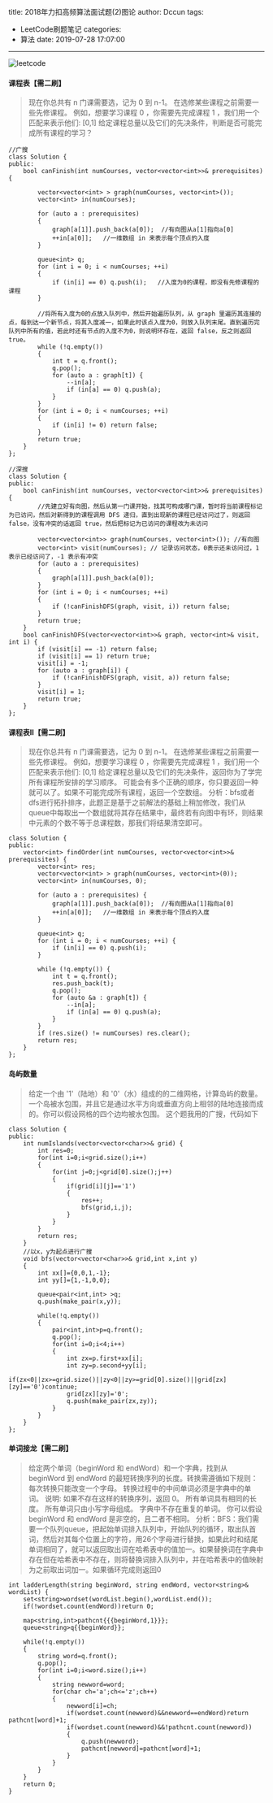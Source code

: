 title: 2018年力扣高频算法面试题(2)图论
author: Dccun
tags:
  - LeetCode刷题笔记
categories:
  - 算法
date: 2019-07-28 17:07:00
---
![leetcode](https://imgconvert.csdnimg.cn/aHR0cHM6Ly9zczAuYmFpZHUuY29tLzczdDFiamVoMUJGM29kQ2YvaXQvdT00MTcyNTQ4MTE1LDExOTA2MDYwMzYmZm09ODUmcz0yQjQ1M0E2QTg1NDYyNkY1NTVFQzdDMDgwMDAwRTA5MA#pic_center)

<!--more-->


#### 课程表【需二刷】
>现在你总共有 n 门课需要选，记为 0 到 n-1。
在选修某些课程之前需要一些先修课程。 例如，想要学习课程 0 ，你需要先完成课程 1 ，我们用一个匹配来表示他们: [0,1]
给定课程总量以及它们的先决条件，判断是否可能完成所有课程的学习？

```
//广搜
class Solution {
public:
    bool canFinish(int numCourses, vector<vector<int>>& prerequisites) {
        
        vector<vector<int> > graph(numCourses, vector<int>());
        vector<int> in(numCourses);
        
        for (auto a : prerequisites)
        {
            graph[a[1]].push_back(a[0]);  //有向图从a[1]指向a[0]
            ++in[a[0]];   //一维数组 in 来表示每个顶点的入度
        }
        
        queue<int> q;   
        for (int i = 0; i < numCourses; ++i) 
        {
            if (in[i] == 0) q.push(i);   //入度为0的课程，即没有先修课程的课程
        }
        
        //将所有入度为0的点放入队列中，然后开始遍历队列，从 graph 里遍历其连接的点，每到达一个新节点，将其入度减一，如果此时该点入度为0，则放入队列末尾。直到遍历完队列中所有的值，若此时还有节点的入度不为0，则说明环存在，返回 false，反之则返回 true。
        while (!q.empty())   
        {
            int t = q.front(); 
            q.pop();
            for (auto a : graph[t]) {
                --in[a];
                if (in[a] == 0) q.push(a);
            }
        }
        for (int i = 0; i < numCourses; ++i) 
        {
            if (in[i] != 0) return false;
        }
        return true;
    }
};

//深搜
class Solution {
public:
    bool canFinish(int numCourses, vector<vector<int>>& prerequisites) {
        //先建立好有向图，然后从第一门课开始，找其可构成哪门课，暂时将当前课程标记为已访问，然后对新得到的课程调用 DFS 递归，直到出现新的课程已经访问过了，则返回 false，没有冲突的话返回 true，然后把标记为已访问的课程改为未访问
        
        vector<vector<int>> graph(numCourses, vector<int>()); //有向图
        vector<int> visit(numCourses); // 记录访问状态，0表示还未访问过，1表示已经访问了，-1 表示有冲突
        for (auto a : prerequisites) 
        {
            graph[a[1]].push_back(a[0]);
        }
        for (int i = 0; i < numCourses; ++i) 
        {
            if (!canFinishDFS(graph, visit, i)) return false;
        }
        return true;
    }
    bool canFinishDFS(vector<vector<int>>& graph, vector<int>& visit, int i) {
        if (visit[i] == -1) return false;
        if (visit[i] == 1) return true;
        visit[i] = -1;
        for (auto a : graph[i]) {
            if (!canFinishDFS(graph, visit, a)) return false;
        }
        visit[i] = 1;
        return true;
    }
};
```

#### 课程表II【需二刷】
>现在你总共有 n 门课需要选，记为 0 到 n-1。
在选修某些课程之前需要一些先修课程。 例如，想要学习课程 0 ，你需要先完成课程 1 ，我们用一个匹配来表示他们: [0,1]
给定课程总量以及它们的先决条件，返回你为了学完所有课程所安排的学习顺序。
可能会有多个正确的顺序，你只要返回一种就可以了。如果不可能完成所有课程，返回一个空数组。
分析：bfs或者dfs进行拓扑排序，此题正是基于之前解法的基础上稍加修改，我们从 queue中每取出一个数组就将其存在结果中，最终若有向图中有环，则结果中元素的个数不等于总课程数，那我们将结果清空即可。

```
class Solution {
public:
    vector<int> findOrder(int numCourses, vector<vector<int>>& prerequisites) {
        vector<int> res;
        vector<vector<int> > graph(numCourses, vector<int>(0));
        vector<int> in(numCourses, 0);
        
        for (auto a : prerequisites) {
            graph[a[1]].push_back(a[0]);  //有向图从a[1]指向a[0]
            ++in[a[0]];   //一维数组 in 来表示每个顶点的入度
        }
        
        queue<int> q;
        for (int i = 0; i < numCourses; ++i) {
            if (in[i] == 0) q.push(i);
        }
        
        while (!q.empty()) {
            int t = q.front();
            res.push_back(t);
            q.pop();
            for (auto &a : graph[t]) {
                --in[a];
                if (in[a] == 0) q.push(a);
            }
        }
        if (res.size() != numCourses) res.clear();
        return res;
    }
};
```

#### 岛屿数量
>给定一个由 '1'（陆地）和 '0'（水）组成的的二维网格，计算岛屿的数量。一个岛被水包围，并且它是通过水平方向或垂直方向上相邻的陆地连接而成的。你可以假设网格的四个边均被水包围。
这个题我用的广搜，代码如下

```
class Solution {
public:
    int numIslands(vector<vector<char>>& grid) {
        int res=0;
        for(int i=0;i<grid.size();i++)
        {
            for(int j=0;j<grid[0].size();j++)
            {
                if(grid[i][j]=='1')
                {
                    res++;
                    bfs(grid,i,j);
                }      
            }
        }
        return res;
    }
    //以x，y为起点进行广搜
    void bfs(vector<vector<char>>& grid,int x,int y)
    {      
        int xx[]={0,0,1,-1};
        int yy[]={1,-1,0,0};
        
        queue<pair<int,int> >q;
        q.push(make_pair(x,y));
        
        while(!q.empty())
        {
            pair<int,int>p=q.front();
            q.pop();
            for(int i=0;i<4;i++)
            {
                int zx=p.first+xx[i];
                int zy=p.second+yy[i];
                if(zx<0||zx>=grid.size()||zy<0||zy>=grid[0].size()||grid[zx][zy]=='0')continue;
                grid[zx][zy]='0';
                q.push(make_pair(zx,zy));
            }
        }
    }
};
```

#### 单词接龙【需二刷】
>给定两个单词（beginWord 和 endWord）和一个字典，找到从 beginWord 到 endWord 的最短转换序列的长度。转换需遵循如下规则：
	每次转换只能改变一个字母。
	转换过程中的中间单词必须是字典中的单词。
说明:
	如果不存在这样的转换序列，返回 0。
	所有单词具有相同的长度。
	所有单词只由小写字母组成。
	字典中不存在重复的单词。
	你可以假设 beginWord 和 endWord 是非空的，且二者不相同。
分析：BFS：我们需要一个队列queue，把起始单词排入队列中，开始队列的循环，取出队首词，然后对其每个位置上的字符，用26个字母进行替换，如果此时和结尾单词相同了，就可以返回取出词在哈希表中的值加一。如果替换词在字典中存在但在哈希表中不存在，则将替换词排入队列中，并在哈希表中的值映射为之前取出词加一。如果循环完成则返回0
	
```
int ladderLength(string beginWord, string endWord, vector<string>& wordList) {
	set<string>wordset(wordList.begin(),wordList.end());
	if(!wordset.count(endWord))return 0;
	
	map<string,int>pathcnt{{{beginWord,1}}};
	queue<string>q{{beginWord}};
	
	while(!q.empty())
	{
		string word=q.front();
		q.pop();
		for(int i=0;i<word.size();i++)
		{
			string newword=word;
			for(char ch='a';ch<='z';ch++)
			{
				newword[i]=ch;
				if(wordset.count(newword)&&newword==endWord)return pathcnt[word]+1;
				if(wordset.count(newword)&&!pathcnt.count(newword))
				{
					q.push(newword);
					pathcnt[newword]=pathcnt[word]+1;
				}
			}
		}
	}
	return 0;
}
```
